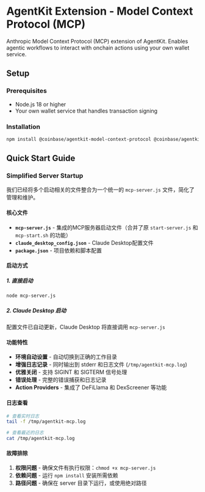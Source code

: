 # AgentKit Extension - Model Context Protocol (MCP)

Anthropic Model Context Protocol (MCP) extension of AgentKit. Enables agentic workflows to interact with onchain actions using your own wallet service.

## Setup

### Prerequisites

- Node.js 18 or higher
- Your own wallet service that handles transaction signing

### Installation

```bash
npm install @coinbase/agentkit-model-context-protocol @coinbase/agentkit @modelcontextprotocol/sdk
```

## Quick Start Guide

### Simplified Server Startup

我们已经将多个启动相关的文件整合为一个统一的 `mcp-server.js` 文件，简化了管理和维护。

#### 核心文件

- **`mcp-server.js`** - 集成的MCP服务器启动文件（合并了原 `start-server.js` 和 `mcp-start.sh` 的功能）
- **`claude_desktop_config.json`** - Claude Desktop配置文件
- **`package.json`** - 项目依赖和脚本配置

#### 启动方式

##### 1. 直接启动
```bash
node mcp-server.js
```

##### 2. Claude Desktop 启动
配置文件已自动更新，Claude Desktop 将直接调用 `mcp-server.js`

#### 功能特性

- **环境自动设置** - 自动切换到正确的工作目录
- **增强日志记录** - 同时输出到 stderr 和日志文件 (`/tmp/agentkit-mcp.log`)
- **优雅关闭** - 支持 SIGINT 和 SIGTERM 信号处理
- **错误处理** - 完整的错误捕获和日志记录
- **Action Providers** - 集成了 DeFiLlama 和 DexScreener 等功能

#### 日志查看

```bash
# 查看实时日志
tail -f /tmp/agentkit-mcp.log

# 查看最近的日志
cat /tmp/agentkit-mcp.log
```

#### 故障排除

1. **权限问题** - 确保文件有执行权限：`chmod +x mcp-server.js`
2. **依赖问题** - 运行 `npm install` 安装所需依赖
3. **路径问题** - 确保在 server 目录下运行，或使用绝对路径

